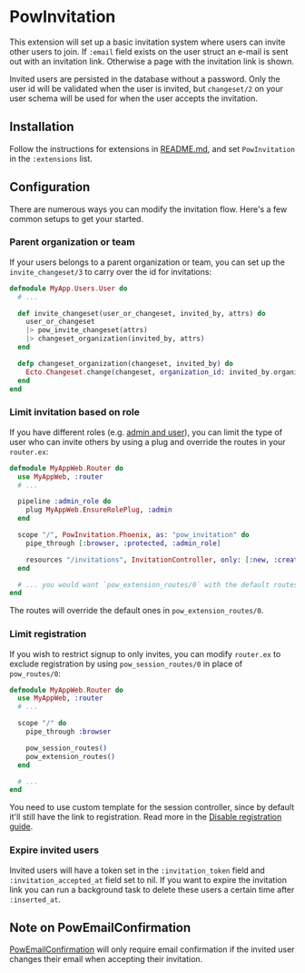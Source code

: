 # PowInvitation

This extension will set up a basic invitation system where users can invite other users to join. If `:email` field exists on the user struct an e-mail is sent out with an invitation link. Otherwise a page with the invitation link is shown.

Invited users are persisted in the database without a password. Only the user id will be validated when the user is invited, but `changeset/2` on your user schema will be used for when the user accepts the invitation.

## Installation

Follow the instructions for extensions in [README.md](../../../README.md#add-extensions-support), and set `PowInvitation` in the `:extensions` list.

## Configuration

There are numerous ways you can modify the invitation flow. Here's a few common setups to get your started.

### Parent organization or team

If your users belongs to a parent organization or team, you can set up the `invite_changeset/3` to carry over the id for invitations:

```elixir
defmodule MyApp.Users.User do
  # ...

  def invite_changeset(user_or_changeset, invited_by, attrs) do
    user_or_changeset
    |> pow_invite_changeset(attrs)
    |> changeset_organization(invited_by, attrs)
  end

  defp changeset_organization(changeset, invited_by) do
    Ecto.Changeset.change(changeset, organization_id: invited_by.organization_id)
  end
end
```

### Limit invitation based on role

If you have different roles (e.g. [admin and user](../../../guides/user_roles.md)), you can limit the type of user who can invite others by using a plug and override the routes in your `router.ex`:

```elixir
defmodule MyAppWeb.Router do
  use MyAppWeb, :router
  # ...

  pipeline :admin_role do
    plug MyAppWeb.EnsureRolePlug, :admin
  end

  scope "/", PowInvitation.Phoenix, as: "pow_invitation" do
    pipe_through [:browser, :protected, :admin_role]

    resources "/invitations", InvitationController, only: [:new, :create, :show]
  end

  # ... you would want `pow_extension_routes/0` with the default routes to be after this
end
```

The routes will override the default ones in `pow_extension_routes/0`.

### Limit registration

If you wish to restrict signup to only invites, you can modify `router.ex` to exclude registration by using `pow_session_routes/0` in place of `pow_routes/0`:

```elixir
defmodule MyAppWeb.Router do
  use MyAppWeb, :router
  # ...

  scope "/" do
    pipe_through :browser

    pow_session_routes()
    pow_extension_routes()
  end

  # ...
end
```

You need to  use custom template for the session controller, since by default it'll still have the link to registration. Read more in the [Disable registration guide](../../../guides/disable_registration.md).

### Expire invited users

Invited users will have a token set in the `:invitation_token` field and `:invitation_accepted_at` field set to nil. If you want to expire the invitation link you can run a background task to delete these users a certain time after `:inserted_at`.

## Note on PowEmailConfirmation

[PowEmailConfirmation](../email_confirmation/README.md) will only require email confirmation if the invited user changes their email when accepting their invitation.
